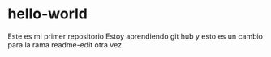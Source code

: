 # hello-world
Este es mi primer repositorio
Estoy aprendiendo git hub y esto es un cambio para la rama readme-edit
otra vez
